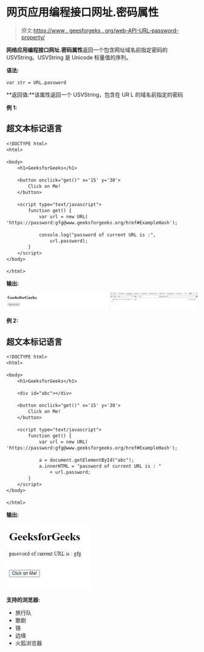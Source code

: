 # 网页应用编程接口网址.密码属性

> 原文:[https://www . geesforgeks . org/web-API-URL-password-property/](https://www.geeksforgeeks.org/web-api-url-password-property/)

**网络应用编程接口网址.密码属性**返回一个包含网址域名前指定密码的 USVString。USVString 是 Unicode 标量值的序列。

**语法:**

```htmlhtml
var str = URL.password
```

**返回值:**该属性返回一个 USVString，包含在 UR L 的域名前指定的密码

**例 1:**

## 超文本标记语言

```htmlhtml
<!DOCTYPE html>
<html>

<body>
    <h1>GeeksforGeeks</h1>

    <button onclick="get()" x='15' y='30'>
        Click on Me!
    </button>

    <script type="text/javascript">
        function get() {
            var url = new URL(
'https://password:gfg@www.geeksforgeeks.org/href#ExampleHash');

            console.log("password of current URL is :",
                url.password);
        }
    </script>
</body>

</html>
```

**输出:**

![](img/f3f3a890a2a383ed569378ef7dc81948.png)

**例 2:**

## 超文本标记语言

```htmlhtml
<!DOCTYPE html>
<html>

<body>
    <h1>GeeksforGeeks</h1>

    <div id="abc"></div>

    <button onclick="get()" x='15' y='30'>
        Click on Me!
    </button>

    <script type="text/javascript">
        function get() {
            var url = new URL(
'https://password:gfg@www.geeksforgeeks.org/href#ExampleHash');

            a = document.getElementById("abc");
            a.innerHTML = "password of current URL is : "
                + url.password;
        }
    </script>
</body>

</html>
```

**输出:**

![](img/ba042502ea75330ed38974be35194667.png)

**支持的浏览器:**

*   旅行队
*   歌剧
*   铬
*   边缘
*   火狐浏览器